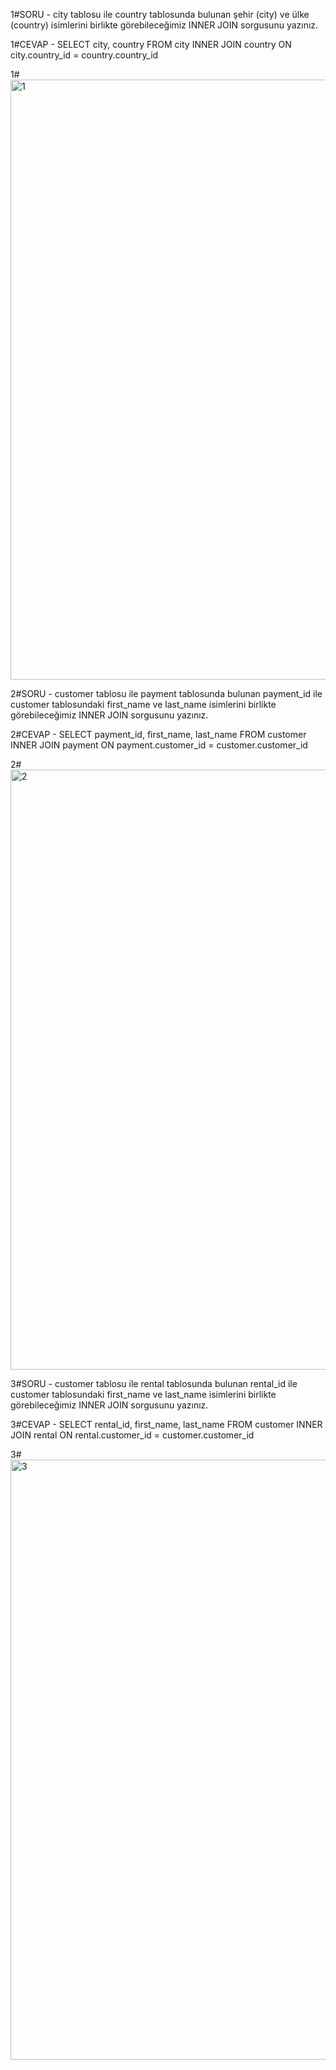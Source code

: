 1#SORU - city tablosu ile country tablosunda bulunan şehir (city) ve ülke (country) isimlerini birlikte görebileceğimiz INNER JOIN sorgusunu yazınız.

1#CEVAP - SELECT city, country FROM city
INNER JOIN country ON city.country_id = country.country_id

1#<img width="960" alt="1" src="https://github.com/ugurcnsft/Patika-SQL-Odev-9/assets/129968939/67630828-512b-40bd-aebd-cbe674dc8c7a">

2#SORU - customer tablosu ile payment tablosunda bulunan payment_id ile customer tablosundaki first_name ve last_name isimlerini birlikte görebileceğimiz INNER JOIN sorgusunu yazınız.

2#CEVAP - SELECT payment_id, first_name, last_name FROM customer
INNER JOIN payment ON payment.customer_id = customer.customer_id

2#<img width="960" alt="2" src="https://github.com/ugurcnsft/Patika-SQL-Odev-9/assets/129968939/af2faab8-f11d-4715-be45-46c5ae9a0261">

3#SORU - customer tablosu ile rental tablosunda bulunan rental_id ile customer tablosundaki first_name ve last_name isimlerini birlikte görebileceğimiz INNER JOIN sorgusunu yazınız.

3#CEVAP - SELECT rental_id, first_name, last_name FROM customer
INNER JOIN rental ON rental.customer_id = customer.customer_id

3#<img width="960" alt="3" src="https://github.com/ugurcnsft/Patika-SQL-Odev-9/assets/129968939/fd205ca2-7982-43ff-96cb-314930d4daff">


